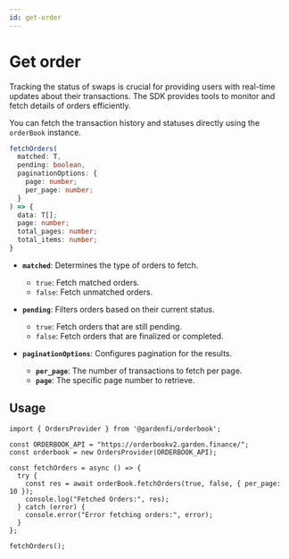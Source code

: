 ```yaml
---
id: get-order
---
```


# Get order  

Tracking the status of swaps is crucial for providing users with real-time updates about their transactions. The SDK provides tools to monitor and fetch details of orders efficiently.

You can fetch the transaction history and statuses directly using the `orderBook` instance.

```typescript
fetchOrders(
  matched: T,
  pending: boolean,
  paginationOptions: {
    page: number;
    per_page: number;
  }
) => {
  data: T[];
  page: number;
  total_pages: number;
  total_items: number;
}
```

- **`matched`**: Determines the type of orders to fetch.  
  - `true`: Fetch matched orders.  
  - `false`: Fetch unmatched orders.  

- **`pending`**: Filters orders based on their current status.  
  - `true`: Fetch orders that are still pending.  
  - `false`: Fetch orders that are finalized or completed.  

- **`paginationOptions`**: Configures pagination for the results.  
  - **`per_page`**: The number of transactions to fetch per page.  
  - **`page`**: The specific page number to retrieve.

## Usage

```tsx
import { OrdersProvider } from '@gardenfi/orderbook';

const ORDERBOOK_API = "https://orderbookv2.garden.finance/";
const orderbook = new OrdersProvider(ORDERBOOK_API);
    
const fetchOrders = async () => {
  try {
    const res = await orderBook.fetchOrders(true, false, { per_page: 10 });
    console.log("Fetched Orders:", res);
  } catch (error) {
    console.error("Error fetching orders:", error);
  }
};

fetchOrders();
```
